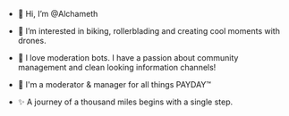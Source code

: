 - 👋 Hi, I’m @Alchameth
- 👀 I’m interested in biking, rollerblading and creating cool moments with drones.
- 🤖 I love moderation bots. I have a passion about community management and clean looking information channels!
- 🌱 I'm a moderator & manager for all things PAYDAY:tm:

- ✨ A journey of a thousand miles begins with a single step.

<!---
Alchameth/Alchameth is a ✨ special ✨ repository because its `README.md` (this file) appears on your GitHub profile.
You can click the Preview link to take a look at your changes.
--->
